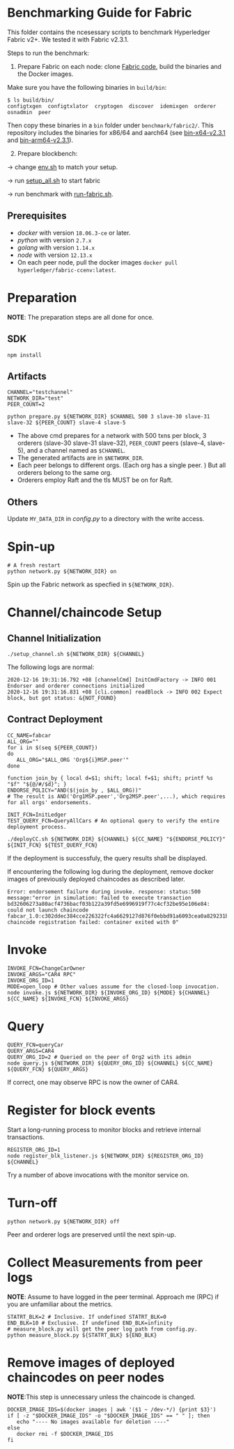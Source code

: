 # Benchmarking Guide for Fabric

This folder contains the ncesessary scripts to benchmark Hyperledger Fabric v2+. We tested it with Fabric v2.3.1.

Steps to run the benchmark:

1. Prepare Fabric on each node: clone [Fabric code](https://github.com/hyperledger/fabric), build the binaries and the Docker images.

Make sure you have the following binaries in ``build/bin``:

```
$ ls build/bin/
configtxgen  configtxlator  cryptogen  discover  idemixgen  orderer  osnadmin  peer
```

Then copy these binaries in a ``bin`` folder under 	``benchmark/fabric2/``. This repository includes the binaries for x86/64 and aarch64 (see [bin-x64-v2.3.1](bin-x64-v2.3.1) and [bin-arm64-v2.3.1](bin-arm64-v2.3.1)).

2. Prepare blockbench:

-> change [env.sh](env.sh) to match your setup. 

-> run [setup_all.sh](setup_all.sh) to start fabric

-> run benchmark with [run-fabric.sh](run-fabric.sh).


## Prerequisites
* _docker_  with version `18.06.3-ce` or later.
* _python_  with version `2.7.x`
* _golang_  with version `1.14.x`
* _node_  with version `12.13.x`
* On each peer node, pull the docker images `docker pull hyperledger/fabric-ccenv:latest`. 

# Preparation
__NOTE__: The preparation steps are all done for once. 
## SDK
```
npm install
```
## Artifacts
```
CHANNEL="testchannel"
NETWORK_DIR="test"
PEER_COUNT=2

python prepare.py ${NETWORK_DIR} $CHANNEL 500 3 slave-30 slave-31 slave-32 ${PEER_COUNT} slave-4 slave-5
```
* The above cmd prepares for a network with 500 txns per block, 3 orderers (slave-30 slave-31 slave-32), `PEER_COUNT` peers (slave-4, slave-5), and a channel named as `$CHANNEL`.
* The generated artifacts are in `$NETWORK_DIR`. 
* Each peer belongs to different orgs. (Each org has a single peer. ) But all orderers belong to the same org. 
* Orderers employ Raft and the tls MUST be on for Raft. 

## Others
Update `MY_DATA_DIR` in _config.py_ to a directory with the write access. 

# Spin-up
```
# A fresh restart
python network.py ${NETWORK_DIR} on
```
Spin up the Fabric network as specfied in `${NETWORK_DIR}`.

# Channel/chaincode Setup
## Channel Initialization
```
./setup_channel.sh ${NETWORK_DIR} ${CHANNEL}
```
The following logs are normal:
```
2020-12-16 19:31:16.792 +08 [channelCmd] InitCmdFactory -> INFO 001 Endorser and orderer connections initialized
2020-12-16 19:31:16.831 +08 [cli.common] readBlock -> INFO 002 Expect block, but got status: &{NOT_FOUND}
```

## Contract Deployment
```
CC_NAME=fabcar
ALL_ORG=""
for i in $(seq ${PEER_COUNT})
do
   ALL_ORG="$ALL_ORG 'Org${i}MSP.peer'"
done

function join_by { local d=$1; shift; local f=$1; shift; printf %s "$f" "${@/#/$d}"; }
ENDORSE_POLICY="AND($(join_by , $ALL_ORG))"
# The result is AND('Org1MSP.peer','Org2MSP.peer',...), which requires for all orgs' endorsements.

INIT_FCN=InitLedger
TEST_QUERY_FCN=QueryAllCars # An optional query to verify the entire deployment process.

./deployCC.sh ${NETWORK_DIR} ${CHANNEL} ${CC_NAME} "${ENDORSE_POLICY}" ${INIT_FCN} ${TEST_QUERY_FCN}
```

If the deployment is successfuly, the query results shall be displayed.

If encountering the following log during the deployment, remove docker images of previously deployed chaincodes as described later.
```
Error: endorsement failure during invoke. response: status:500 message:"error in simulation: failed to execute transaction bd32606273a80acf4736bacf03b122a39fd5e6996919f77c4cf32be95e106e84: could not launch chaincode fabcar_1.0:c302ddec384cce226322fc4a6629127d876f0ebbd91a6093cea0a829231b1e09: chaincode registration failed: container exited with 0" 
```

# Invoke 
```
INVOKE_FCN=ChangeCarOwner
INVOKE_ARGS="CAR4 RPC"
INVOKE_ORG_ID=1
MODE=open_loop # Other values assume for the closed-loop invocation. 
node invoke.js ${NETWORK_DIR} ${INVOKE_ORG_ID} ${MODE} ${CHANNEL} ${CC_NAME} ${INVOKE_FCN} ${INVOKE_ARGS}
```

# Query
```
QUERY_FCN=queryCar
QUERY_ARGS=CAR4
QUERY_ORG_ID=2 # Queried on the peer of Org2 with its admin
node query.js ${NETWORK_DIR} ${QUERY_ORG_ID} ${CHANNEL} ${CC_NAME} ${QUERY_FCN} ${QUERY_ARGS}
```
If correct, one may observe RPC is now the owner of CAR4. 

# Register for block events
Start a long-running process to monitor blocks and retrieve internal transactions. 
```
REGISTER_ORG_ID=1
node register_blk_listener.js ${NETWORK_DIR} ${REGISTER_ORG_ID} ${CHANNEL} 
```
Try a number of above invocations with the monitor service on. 

# Turn-off
```
python network.py ${NETWORK_DIR} off
```
Peer and orderer logs are preserved until the next spin-up.

# Collect Measurements from peer logs
__NOTE__: Assume to have logged in the peer terminal. Approach me (RPC) if you are unfamiliar about the metrics. 
```
STATRT_BLK=2 # Inclusive. If undefined STATRT_BLK=0
END_BLK=10 # Exclusive. If undefined END_BLK=infinity
# measure_block.py will get the peer log path from config.py.
python measure_block.py ${STATRT_BLK} ${END_BLK}
```

# Remove images of deployed chaincodes on peer nodes
__NOTE__:This step is unnecessary unless the chaincode is changed. 
```
DOCKER_IMAGE_IDS=$(docker images | awk '($1 ~ /dev-*/) {print $3}')
if [ -z "$DOCKER_IMAGE_IDS" -o "$DOCKER_IMAGE_IDS" == " " ]; then
   echo "---- No images available for deletion ----"
else
   docker rmi -f $DOCKER_IMAGE_IDS
fi
```